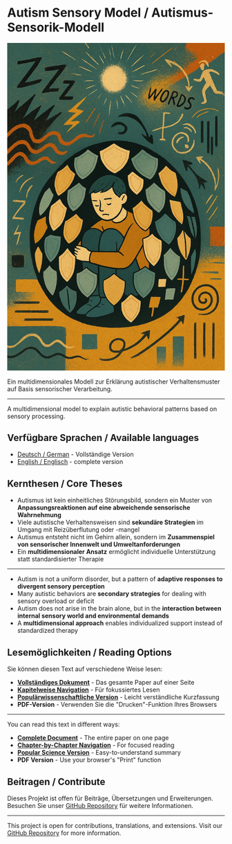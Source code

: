 # Autism Sensory Model / Autismus-Sensorik-Modell

![Autismus verstehen](assets/header-image.png)  

Ein multidimensionales Modell zur Erklärung autistischer Verhaltensmuster auf Basis sensorischer Verarbeitung.  

---

A multidimensional model to explain autistic behavioral patterns based on sensory processing.

## Verfügbare Sprachen / Available languages

- [Deutsch / German](de/) - Vollständige Version
- [English / Englisch](en/) - complete version

## Kernthesen / Core Theses

- Autismus ist kein einheitliches Störungsbild, sondern ein Muster von **Anpassungsreaktionen auf eine abweichende sensorische Wahrnehmung**
- Viele autistische Verhaltensweisen sind **sekundäre Strategien** im Umgang mit Reizüberflutung oder -mangel
- Autismus entsteht nicht im Gehirn allein, sondern im **Zusammenspiel von sensorischer Innenwelt und Umweltanforderungen**  
- Ein **multidimensionaler Ansatz** ermöglicht individuelle Unterstützung statt standardisierter Therapie  

---

- Autism is not a uniform disorder, but a pattern of **adaptive responses to divergent sensory perception**
- Many autistic behaviors are **secondary strategies** for dealing with sensory overload or deficit
- Autism does not arise in the brain alone, but in the **interaction between internal sensory world and environmental demands**
- A **multidimensional approach** enables individualized support instead of standardized therapy

## Lesemöglichkeiten / Reading Options

Sie können diesen Text auf verschiedene Weise lesen:

- **[Vollständiges Dokument](de/)** - Das gesamte Paper auf einer Seite
- **[Kapitelweise Navigation](de/chapters/01-einleitung.md)** - Für fokussiertes Lesen
- **[Populärwissenschaftliche Version](de/popular-version.md)** - Leicht verständliche Kurzfassung
- **PDF-Version** - Verwenden Sie die "Drucken"-Funktion Ihres Browsers
---
You can read this text in different ways:

- **[Complete Document](en/)** - The entire paper on one page
- **[Chapter-by-Chapter Navigation](en/chapters/01-introduction.md)** - For focused reading
- **[Popular Science Version](en/popular-version.md)** - Easy-to-understand summary
- **PDF Version** - Use your browser's "Print" function

## Beitragen / Contribute

Dieses Projekt ist offen für Beiträge, Übersetzungen und Erweiterungen. Besuchen Sie unser [GitHub Repository](https://github.com/y4cine/autism-sensory-model) für weitere Informationen.

---
This project is open for contributions, translations, and extensions. Visit our [GitHub Repository](https://github.com/y4cine/autism-sensory-model) for more information.
